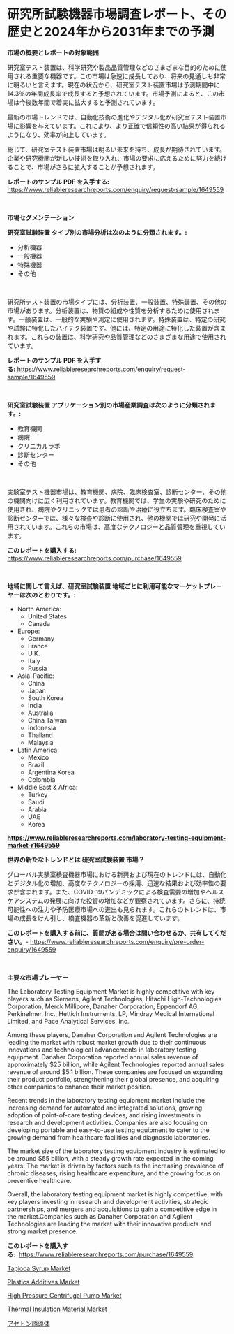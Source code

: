<p><h1>研究所試験機器市場調査レポート、その歴史と2024年から2031年までの予測</h1></p><p><strong>市場の概要とレポートの対象範囲</strong></p>
<p><p>研究室テスト装置は、科学研究や製品品質管理などのさまざまな目的のために使用される重要な機器です。この市場は急速に成長しており、将来の見通しも非常に明るいと言えます。現在の状況から、研究室テスト装置市場は予測期間中に14.3％の年間成長率で成長すると予想されています。市場予測によると、この市場は今後数年間で着実に拡大すると予測されています。</p><p>最新の市場トレンドでは、自動化技術の進化やデジタル化が研究室テスト装置市場に影響を与えています。これにより、より正確で信頼性の高い結果が得られるようになり、効率が向上しています。</p><p>総じて、研究室テスト装置市場は明るい未来を持ち、成長が期待されています。企業や研究機関が新しい技術を取り入れ、市場の要求に応えるために努力を続けることで、市場がさらに拡大することが予想されます。</p></p>
<p><strong>レポートのサンプル PDF を入手する:</strong> <a href="https://www.reliableresearchreports.com/enquiry/request-sample/1649559">https://www.reliableresearchreports.com/enquiry/request-sample/1649559</a></p>
<p>&nbsp;</p>
<p><strong>市場セグメンテーション</strong></p>
<p><strong>研究室試験装置 タイプ別の市場分析は次のように分類されます。:</strong></p>
<p><ul><li>分析機器</li><li>一般機器</li><li>特殊機器</li><li>その他</li></ul></p>
<p>&nbsp;</p>
<p><p>研究所テスト装置の市場タイプには、分析装置、一般装置、特殊装置、その他の市場があります。分析装置は、物質の組成や性質を分析するために使用されます。一般装置は、一般的な実験や測定に使用されます。特殊装置は、特定の研究や試験に特化したハイテク装置です。他には、特定の用途に特化した装置が含まれます。これらの装置は、科学研究や品質管理などのさまざまな用途で使用されています。</p></p>
<p><strong>レポートのサンプル PDF を入手する:</strong>&nbsp;<a href="https://www.reliableresearchreports.com/enquiry/request-sample/1649559">https://www.reliableresearchreports.com/enquiry/request-sample/1649559</a></p>
<p>&nbsp;</p>
<p><strong> 研究室試験装置 アプリケーション別の市場産業調査は次のように分類されます。:</strong></p>
<p><ul><li>教育機関</li><li>病院</li><li>クリニカルラボ</li><li>診断センター</li><li>その他</li></ul></p>
<p>&nbsp;</p>
<p><p>実験室テスト機器市場は、教育機関、病院、臨床検査室、診断センター、その他の機関向けに広く利用されています。教育機関では、学生の実験や研究のために使用され、病院やクリニックでは患者の診断や治療に役立ちます。臨床検査室や診断センターでは、様々な検査や診断に使用され、他の機関では研究や開発に活用されています。これらの市場は、高度なテクノロジーと品質管理を重視しています。</p></p>
<p><strong>このレポートを購入する:</strong>&nbsp; <a href="https://www.reliableresearchreports.com/purchase/1649559">https://www.reliableresearchreports.com/purchase/1649559</a></p>
<p>&nbsp;</p>
<p><strong>地域に関して言えば、研究室試験装置 地域ごとに利用可能なマーケットプレーヤーは次のとおりです。:</strong></p>
<p><ul>
    <li>
        North America:
        <ul>
            <li>United States</li>
            <li>Canada</li>
        </ul>
    </li>
    <li>
        Europe:
        <ul>
            <li>Germany</li>
            <li>France</li>
            <li>U.K.</li>
            <li>Italy</li>
            <li>Russia</li>
        </ul>
    </li>
    <li>
        Asia-Pacific:
        <ul>
            <li>China</li>
            <li>Japan</li>
            <li>South Korea</li>
            <li>India</li>
            <li>Australia</li>
            <li>China Taiwan</li>
            <li>Indonesia</li>
            <li>Thailand</li>
            <li>Malaysia</li>
        </ul>
    </li>
    <li>
        Latin America:
        <ul>
            <li>Mexico</li>
            <li>Brazil</li>
            <li>Argentina Korea</li>
            <li>Colombia</li>
        </ul>
    </li>
    <li>
        Middle East & Africa:
        <ul>
            <li>Turkey</li>
            <li>Saudi</li>
            <li>Arabia</li>
            <li>UAE</li>
            <li>Korea</li>
        </ul>
    </li>
    </ul></p>
<p><strong><a href="https://www.reliableresearchreports.com/laboratory-testing-equipment-market-r1649559">https://www.reliableresearchreports.com/laboratory-testing-equipment-market-r1649559</a></strong>&nbsp;</p>
<p><strong>世界の新たなトレンドとは 研究室試験装置 市場？</strong></p>
<p><p>グローバル実験室検査機器市場における新興および現在のトレンドには、自動化とデジタル化の増加、高度なテクノロジーの採用、迅速な結果および効率性の要求が含まれます。また、COVID-19パンデミックによる検査需要の増加やヘルスケアシステムの発展に向けた投資の増加などが観察されています。さらに、持続可能性への注力や予防医療市場への進出も見られます。これらのトレンドは、市場の成長をけん引し、検査機器の革新と改善を促進しています。</p></p>
<p><strong>このレポートを購入する前に、質問がある場合は問い合わせるか、共有してください。</strong>- <a href="https://www.reliableresearchreports.com/enquiry/pre-order-enquiry/1649559">https://www.reliableresearchreports.com/enquiry/pre-order-enquiry/1649559</a></p>
<p>&nbsp;</p>
<p><strong>主要な市場プレーヤー</strong></p>
<p><p>The Laboratory Testing Equipment Market is highly competitive with key players such as Siemens, Agilent Technologies, Hitachi High-Technologies Corporation, Merck Millipore, Danaher Corporation, Eppendorf AG, Perkinelmer, Inc., Hettich Instruments, LP, Mindray Medical International Limited, and Pace Analytical Services, Inc. </p><p>Among these players, Danaher Corporation and Agilent Technologies are leading the market with robust market growth due to their continuous innovations and technological advancements in laboratory testing equipment. Danaher Corporation reported annual sales revenue of approximately $25 billion, while Agilent Technologies reported annual sales revenue of around $5.1 billion. These companies are focused on expanding their product portfolio, strengthening their global presence, and acquiring other companies to enhance their market position.</p><p>Recent trends in the laboratory testing equipment market include the increasing demand for automated and integrated solutions, growing adoption of point-of-care testing devices, and rising investments in research and development activities. Companies are also focusing on developing portable and easy-to-use testing equipment to cater to the growing demand from healthcare facilities and diagnostic laboratories.</p><p>The market size of the laboratory testing equipment industry is estimated to be around $55 billion, with a steady growth rate expected in the coming years. The market is driven by factors such as the increasing prevalence of chronic diseases, rising healthcare expenditure, and the growing focus on preventive healthcare.</p><p>Overall, the laboratory testing equipment market is highly competitive, with key players investing in research and development activities, strategic partnerships, and mergers and acquisitions to gain a competitive edge in the market.Companies such as Danaher Corporation and Agilent Technologies are leading the market with their innovative products and strong market presence.</p></p>
<p><strong>このレポートを購入する:</strong>&nbsp;&nbsp;<a href="https://www.reliableresearchreports.com/purchase/1649559">https://www.reliableresearchreports.com/purchase/1649559</a></p>
<p><p><a href="https://skillful-vermicelli-b89.notion.site/Tapioca-Syrup-Market-Size-Reveals-the-Best-Marketing-Channels-In-Global-Industry-3065a50579ea42d4b13966ee07177c06">Tapioca Syrup Market</a></p><p><a href="https://issuu.com/reportprime-2/docs/plastics-additives-market-size-2030.pptx">Plastics Additives Market</a></p><p><a href="https://github.com/provorikovar/Market-Research-Report-List-4/blob/main/high-pressure-centrifugal-pump-market.md">High Pressure Centrifugal Pump Market</a></p><p><a href="https://issuu.com/reportprime-2/docs/thermal-insulation-material-market-size-2030.pptx">Thermal Insulation Material Market</a></p><p><a href="https://github.com/ReganWisoky2023/Market-Research-Report-List-1/blob/main/531141928646.md">アセトン誘導体</a></p></p>
